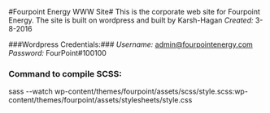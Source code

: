 #Fourpoint Energy WWW Site#
This is the corporate web site for Fourpoint Energy. The site is built on wordpress and built by Karsh-Hagan
*Created:* 3-8-2016

###Wordpress Credentials:###
*Username:* admin@fourpointenergy.com
*Password:* FourPoint#100100

### Command to compile SCSS: ###
sass --watch wp-content/themes/fourpoint/assets/scss/style.scss:wp-content/themes/fourpoint/assets/stylesheets/style.css
